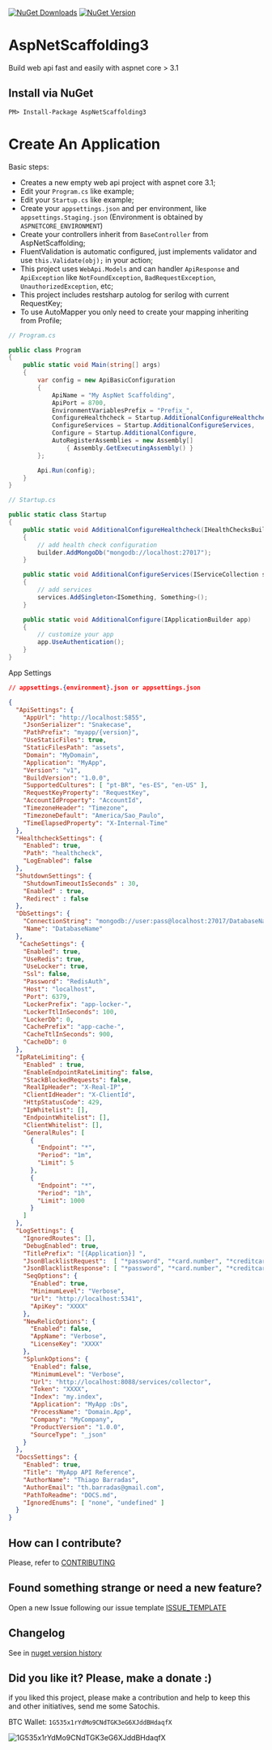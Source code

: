 <!-- [![Build status](https://ci.appveyor.com/api/projects/status/9jkiyh848g2djqkn/branch/master?svg=true)](https://ci.appveyor.com/project/ThiagoBarradas/aspnet-scaffolding/branch/master)
[![Codacy Badge](https://api.codacy.com/project/badge/Grade/a833f89548944fad8405aa6c9599edd4)](https://www.codacy.com/app/ThiagoBarradas/aspnet-scaffolding?utm_source=github.com&amp;utm_medium=referral&amp;utm_content=ThiagoBarradas/aspnet-scaffolding&amp;utm_campaign=Badge_Grade) -->
[![NuGet Downloads](https://img.shields.io/nuget/dt/AspNetScaffolding3.svg)](https://www.nuget.org/packages/AspNetScaffolding3/)
[![NuGet Version](https://img.shields.io/nuget/v/AspNetScaffolding3.svg)](https://www.nuget.org/packages/AspNetScaffolding3/)

# AspNetScaffolding3

Build web api fast and easily with aspnet core > 3.1

## Install via NuGet

```
PM> Install-Package AspNetScaffolding3
```

# Create An Application

Basic steps:

- Creates a new empty web api project with aspnet core 3.1;
- Edit your `Program.cs` like example;
- Edit your `Startup.cs` like example;
- Create your `appsettings.json` and per environment, like `appsettings.Staging.json` (Environment is obtained by `ASPNETCORE_ENVIRONMENT`)
- Create your controllers inherit from `BaseController` from AspNetScaffolding;
- FluentValidation is automatic configured, just implements validator and use `this.Validate(obj);` in your action;
- This project uses `WebApi.Models` and can handler `ApiResponse` and `ApiException` like `NotFoundException`, `BadRequestException`, `UnauthorizedException`, etc;
- This project includes restsharp autolog for serilog with current RequestKey;
- To use AutoMapper you only need to create your mapping inheriting from Profile;

```c#
// Program.cs

public class Program
{
    public static void Main(string[] args)
    {
        var config = new ApiBasicConfiguration
        {
            ApiName = "My AspNet Scaffolding",
            ApiPort = 8700,
            EnvironmentVariablesPrefix = "Prefix_",
            ConfigureHealthcheck = Startup.AdditionalConfigureHealthcheck,
            ConfigureServices = Startup.AdditionalConfigureServices,
            Configure = Startup.AdditionalConfigure,
            AutoRegisterAssemblies = new Assembly[] 
                { Assembly.GetExecutingAssembly() }
        };

        Api.Run(config);
    }
}
```

```c#
// Startup.cs

public static class Startup
{
    public static void AdditionalConfigureHealthcheck(IHealthChecksBuilder builder, IServiceProvider services)
    {
        // add health check configuration
        builder.AddMongoDb("mongodb://localhost:27017");
    }

    public static void AdditionalConfigureServices(IServiceCollection services)
    {
        // add services
        services.AddSingleton<ISomething, Something>();
    }

    public static void AdditionalConfigure(IApplicationBuilder app)
    {
        // customize your app
        app.UseAuthentication();
    }
}

```

App Settings
```json
// appsettings.{environment}.json or appsettings.json

{
  "ApiSettings": {
    "AppUrl": "http://localhost:5855",
    "JsonSerializer": "Snakecase",
    "PathPrefix": "myapp/{version}",
	"UseStaticFiles": true,
    "StaticFilesPath": "assets",
    "Domain": "MyDomain",
    "Application": "MyApp",
    "Version": "v1",
    "BuildVersion": "1.0.0",
    "SupportedCultures": [ "pt-BR", "es-ES", "en-US" ],
    "RequestKeyProperty": "RequestKey",
    "AccountIdProperty": "AccountId",
    "TimezoneHeader": "Timezone",
    "TimezoneDefault": "America/Sao_Paulo",
    "TimeElapsedProperty": "X-Internal-Time"
  },
  "HealthcheckSettings": {
    "Enabled": true,
    "Path": "healthcheck",
    "LogEnabled": false
  },
  "ShutdownSettings": {
    "ShutdownTimeoutIsSeconds" : 30,
    "Enabled" : true,
    "Redirect" : false
  },
  "DbSettings": {
    "ConnectionString": "mongodb://user:pass@localhost:27017/DatabaseName",
    "Name": "DatabaseName"
  },
   "CacheSettings": {
    "Enabled": true,
	"UseRedis": true,
    "UseLocker": true,
    "Ssl": false,
    "Password": "RedisAuth",
    "Host": "localhost",
    "Port": 6379,
    "LockerPrefix": "app-locker-",
    "LockerTtlInSeconds": 100,
    "LockerDb": 0,  
    "CachePrefix": "app-cache-",
    "CacheTtlInSeconds": 900,
    "CacheDb": 0
  },
  "IpRateLimiting": {
    "Enabled" : true,
    "EnableEndpointRateLimiting": false,
    "StackBlockedRequests": false,
    "RealIpHeader": "X-Real-IP",
    "ClientIdHeader": "X-ClientId",
    "HttpStatusCode": 429,
    "IpWhitelist": [],
    "EndpointWhitelist": [],
    "ClientWhitelist": [],
    "GeneralRules": [
      {
        "Endpoint": "*",
        "Period": "1m",
        "Limit": 5
      },
      {
        "Endpoint": "*",
        "Period": "1h",
        "Limit": 1000
      }
    ]
  },
  "LogSettings": {
    "IgnoredRoutes": [],
    "DebugEnabled": true,
    "TitlePrefix": "[{Application}] ",
    "JsonBlacklistRequest":  [ "*password", "*card.number", "*creditcardnumber", "*cvv" ],
    "JsonBlacklistResponse": [ "*password", "*card.number", "*creditcardnumber", "*cvv" ],
    "SeqOptions": {
      "Enabled": true,
      "MinimumLevel": "Verbose",
      "Url": "http://localhost:5341",
      "ApiKey": "XXXX"
    },
    "NewRelicOptions": {
      "Enabled": false,
      "AppName": "Verbose",
      "LicenseKey": "XXXX"
    },
    "SplunkOptions": {
      "Enabled": false,
      "MinimumLevel": "Verbose",
      "Url": "http://localhost:8088/services/collector",
      "Token": "XXXX",
      "Index": "my.index",
      "Application": "MyApp :Ds",
      "ProcessName": "Domain.App",
      "Company": "MyCompany",
      "ProductVersion": "1.0.0",
      "SourceType": "_json"
    }
  },
  "DocsSettings": {
    "Enabled": true,
    "Title": "MyApp API Reference",
    "AuthorName": "Thiago Barradas",
    "AuthorEmail": "th.barradas@gmail.com",
    "PathToReadme": "DOCS.md",
    "IgnoredEnums": [ "none", "undefined" ]
  }
}

```

## How can I contribute?

Please, refer to [CONTRIBUTING](.github/CONTRIBUTING.md)

## Found something strange or need a new feature?

Open a new Issue following our issue template [ISSUE_TEMPLATE](.github/ISSUE_TEMPLATE.md)

## Changelog

See in [nuget version history](https://www.nuget.org/packages/AspNetScaffolding3)

## Did you like it? Please, make a donate :)

if you liked this project, please make a contribution and help to keep this and other initiatives, send me some Satochis.

BTC Wallet: `1G535x1rYdMo9CNdTGK3eG6XJddBHdaqfX`

![1G535x1rYdMo9CNdTGK3eG6XJddBHdaqfX](https://i.imgur.com/mN7ueoE.png)
